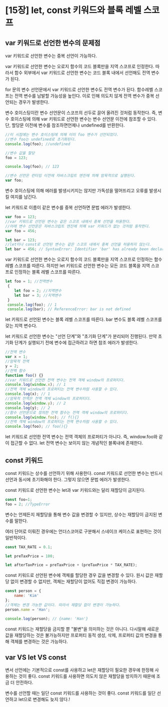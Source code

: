 # [15장] let, const  키워드와 블록 레벨 스코프

## var 키워드로 선언한 변수의 문제점
var 키워드로 선언한 변수는 중복 선언이 가능하다.

var 키워드로 선언한 변수는 오로지 함수의 코드 블록만을 지역 스코프로 인정한다.
따라서 함수 외부에서 var 키워드로 선언한 변수는 코드 블록 내에서 선언해도 전역 변수가 된다.

for 문의 변수 선언문에서 var 키워드로 선언한 변수도 전역 변수가 된다.
함수레벨 스코프는 전역 변수를 남발할 가능성을 높인다. 이로 인해 의도치 않게 전역 변수가 중복 선언되는 경우가 발생한다.

변수 호이스팅이란 변수 선언문이 스코프의 선두로 끌어 올려진 것처럼 동작한다.
즉, 변수 호이스팅에 의해 var 키워드로 선언한 변수는 변수 선언문 이전에 참조할 수 있다. 
단, 할당문 이전에 변수를 참조하면언제나 undefined를 반환한다.
```jsx
//이 시점에는 변수 호이스팅에 의해 이미 foo 변수가 선언되었다.
//변수 foo는 undefined로 초기화된다.
console.log(foo); //undefined

//변수 값을 할당
foo = 123;

console.log(foo); // 123

//변수 선언은 런타임 이전에 자바스크립트 엔진에 의해 암묵적으로 실행된다.
var foo;
```
변수 호이스팅에 의해 에러를 발생시키지는 않지만 가독성을 떨어뜨리고 오류를 발생시킬 여지를 남긴다.

let 키워드로 이름이 같은 변수를 중복 선언하면 문법 에러가 발생한다.
```jsx
var foo = 123;
//var 키워드로 선언된 변수는 같은 스코프 내에서 중복 선언을 허용한다.
//아래 변수 선언문은 자바스크립트 엔진에 의해 var 키워드가 없는 것처럼 동작한다.
var foo = 456;

let bar = 123;
//let이나 const로 선언된 변수는 같은 스코프 내에서 중복 선언을 허용하지 않는다.
let bar = 456; // SyntaxError: Identifier 'bar' has already been declared
```
var 키워드로 선언한 변수는 오로지 함수의 코드 블록만을 지역 스코프로 인정하는 함수 레벨 스코프를 따른다.
하지만 let 키워드로 선언한 변수는 모든 코드 블록을 지역 스코프로 인정하는 블록 레벨 스코프를 따른다.

```jsx
let foo = 1; //전역변수
 {
    let foo = 2; //지역변수
    let bar = 3; //지역변수
 }
 console.log(foo); // 1
 console.log(bar); // ReferenceError: bar is not defined
 ```
 let 키워드로 선언된 변수는 블록 레벨 스코프를 따른다.
 bar 변수도 블록 레벨 스코프를 갖는 지역 변수다.

 let 키워드로 선언한 변수는 "선언 단계"와 "초기화 단계"가 분리되어 진행된다.
 만약 초기화 단계가 실행되기 전에 변수에 접근하려고 하면 참조 에러가 발생한다.

 ```jsx
 //전역 변수
 var x = 1;
 //암묵적 전역
 y = 2;
 //전역 함수
 function foo() {}
 //var 키워드로 선언한 전역 변수는 전역 객체 window의 프로퍼티다.
 console.log(window.x); // 1
 //전역 객체 window의 프로퍼티는 전역 변수처럼 사용할 수 있다.
 console.log(x); // 1
 //암묵적 전역은 전역 객체 window의 프로퍼티다.
 console.log(window.y); // 2
 console.log(y); // 2
 //함수 선언문으로 정의한 전역 함수는 전역 객체 window의 프로퍼티다.
 console.log(window.foo); // f(){}
 //전역 객체 window의 프로퍼티는 전역 변수처럼 사용할 수 있다.
 console.log(foo); // foo(){}
 ```
 let 키워드로 선언한 전역 변수는 전역 객체의 프로퍼티가 아니다. 즉, window.foo와 같이 접근할 수 없다.
 let 전역 변수는 보이지 않는 개념적인 블록내에 존재한다.

 ## const 키워드
 const 키워드는 상수를 선언하기 위해 사용한다.
 const 키워드로 선언한 변수는 반드시 선언과 동시에 초기화해야 한다.
 그렇지 않으면 문법 에러가 발생한다.

 const 키워드로 선언한 변수는 let과 var 키워드와는 달리 재할당이 금지된다.
 ```jsx
 const foo=1;
 foo = 2; //TypeError
 ```

 변수는 언제든지 재할당을 통해 변수 값을 변경할 수 있지만, 상수는 재할당이 금지된 변수를 말한다.

여러 단어로 이뤄진 경우에는 언더스코어로 구분해서 스네이크 케이스로 표현하는 것이 일반적이다.
```jsx
const TAX_RATE = 0.1;

let preTaxPrice = 100;

let afterTaxPrice = preTaxPrice + (preTaxPrice * TAX_RATE);
```
const 키워드로 선언된 변수에 객체를 할당한 경우 값을 변경할 수 있다.
원시 값은 재할당 없이 변경할 수 없지만, 객체는 재할당이 없어도 직접 변경이 가능하다.
```jsx
const person = {
    name: 'Kim'
};
//객체는 변경 가능한 값이다. 따라서 재할당 없이 변경이 가능하다.
person.name = 'Han';

console.log(person); // {name: 'Han'}
```
const 키워드는 재할당을 금지할 뿐 "불변"을 의미하는 것은 아니다.
다시말해 새로운 값을 재할당하는 것은 불가능하지만 프로퍼티 동적 생성, 삭제, 프로퍼티 값의 변경을 통해 객체를 변경하는 것은 가능하다.

## var VS let VS const
변서 선언에는 기본적으로 const를 사용하고 let은 재할당이 필요한 경우에 한정해 사용하는 것이 좋다.
const 키워드를 사용하면 의도치 않은 재할당을 방지하기 때문에 조금 더 안전하다.

변수를 선언할 때는 일단 const 키워드를 사용하는 것이 좋다.
const 키워드를 일단 선언하고 let으로 변경해도 늦지 않다.!
